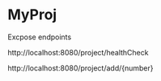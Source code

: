 # MyProj


Excpose endpoints

http://localhost:8080/project/healthCheck

http://localhost:8080/project/add/{number}